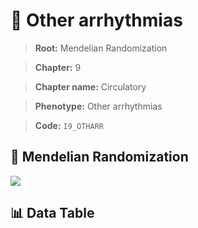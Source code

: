 # 🧪 Other arrhythmias

> **Root:** Mendelian Randomization

> **Chapter:** 9  

> **Chapter name:** Circulatory

> **Phenotype:** Other arrhythmias  

> **Code:** `I9_OTHARR`

## 🧬 Mendelian Randomization  

<img src="/MR/Figures/Forward/I9_OTHARR.png"/>

## 📊 Data Table

<CsvTableMRF src="/MR/Data/Forward/I9_OTHARR.csv"/>
